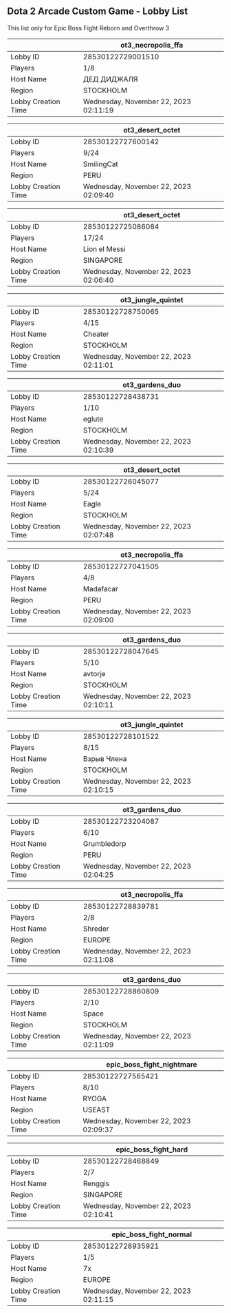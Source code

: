 ## Dota 2 Arcade Custom Game - Lobby List

This list only for Epic Boss Fight Reborn and Overthrow 3

|  | ot3_necropolis_ffa |
| ------ | ------ |
| Lobby ID | 28530122729001510 |
| Players | 1/8 |
| Host Name | ДЕД ДИДЖАЛЯ |
| Region | STOCKHOLM |
| Lobby Creation Time | Wednesday, November 22, 2023 02:11:19 |


|  | ot3_desert_octet |
| ------ | ------ |
| Lobby ID | 28530122727600142 |
| Players | 9/24 |
| Host Name | SmilingCat |
| Region | PERU |
| Lobby Creation Time | Wednesday, November 22, 2023 02:09:40 |


|  | ot3_desert_octet |
| ------ | ------ |
| Lobby ID | 28530122725086084 |
| Players | 17/24 |
| Host Name | Lion el Messi |
| Region | SINGAPORE |
| Lobby Creation Time | Wednesday, November 22, 2023 02:06:40 |


|  | ot3_jungle_quintet |
| ------ | ------ |
| Lobby ID | 28530122728750065 |
| Players | 4/15 |
| Host Name | Cheater |
| Region | STOCKHOLM |
| Lobby Creation Time | Wednesday, November 22, 2023 02:11:01 |


|  | ot3_gardens_duo |
| ------ | ------ |
| Lobby ID | 28530122728438731 |
| Players | 1/10 |
| Host Name | eglute |
| Region | STOCKHOLM |
| Lobby Creation Time | Wednesday, November 22, 2023 02:10:39 |


|  | ot3_desert_octet |
| ------ | ------ |
| Lobby ID | 28530122726045077 |
| Players | 5/24 |
| Host Name | Eagle |
| Region | STOCKHOLM |
| Lobby Creation Time | Wednesday, November 22, 2023 02:07:48 |


|  | ot3_necropolis_ffa |
| ------ | ------ |
| Lobby ID | 28530122727041505 |
| Players | 4/8 |
| Host Name | Madafacar |
| Region | PERU |
| Lobby Creation Time | Wednesday, November 22, 2023 02:09:00 |


|  | ot3_gardens_duo |
| ------ | ------ |
| Lobby ID | 28530122728047645 |
| Players | 5/10 |
| Host Name | avtorje |
| Region | STOCKHOLM |
| Lobby Creation Time | Wednesday, November 22, 2023 02:10:11 |


|  | ot3_jungle_quintet |
| ------ | ------ |
| Lobby ID | 28530122728101522 |
| Players | 8/15 |
| Host Name | Взрыв Члена |
| Region | STOCKHOLM |
| Lobby Creation Time | Wednesday, November 22, 2023 02:10:15 |


|  | ot3_gardens_duo |
| ------ | ------ |
| Lobby ID | 28530122723204087 |
| Players | 6/10 |
| Host Name | Grumbledorp |
| Region | PERU |
| Lobby Creation Time | Wednesday, November 22, 2023 02:04:25 |


|  | ot3_necropolis_ffa |
| ------ | ------ |
| Lobby ID | 28530122728839781 |
| Players | 2/8 |
| Host Name | Shreder |
| Region | EUROPE |
| Lobby Creation Time | Wednesday, November 22, 2023 02:11:08 |


|  | ot3_gardens_duo |
| ------ | ------ |
| Lobby ID | 28530122728860809 |
| Players | 2/10 |
| Host Name | Space |
| Region | STOCKHOLM |
| Lobby Creation Time | Wednesday, November 22, 2023 02:11:09 |


|  | epic_boss_fight_nightmare |
| ------ | ------ |
| Lobby ID | 28530122727565421 |
| Players | 8/10 |
| Host Name | RYOGA |
| Region | USEAST |
| Lobby Creation Time | Wednesday, November 22, 2023 02:09:37 |


|  | epic_boss_fight_hard |
| ------ | ------ |
| Lobby ID | 28530122728468849 |
| Players | 2/7 |
| Host Name | Renggis |
| Region | SINGAPORE |
| Lobby Creation Time | Wednesday, November 22, 2023 02:10:41 |


|  | epic_boss_fight_normal |
| ------ | ------ |
| Lobby ID | 28530122728935921 |
| Players | 1/5 |
| Host Name | 7x |
| Region | EUROPE |
| Lobby Creation Time | Wednesday, November 22, 2023 02:11:15 |


